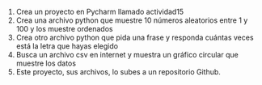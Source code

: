 1. Crea un proyecto en Pycharm llamado actividad15
2. Crea una archivo python que muestre 10 números aleatorios entre 1 y 100 y los muestre ordenados
3. Crea otro archivo python que pida una frase y responda cuántas veces está la letra que hayas elegido
4. Busca un archivo csv en internet y muestra un gráfico circular que muestre los datos
5. Este proyecto, sus archivos, lo subes a un repositorio Github.
